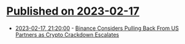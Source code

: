 # [Published on 2023-02-17](index.md)

* [2023-02-17, 21:20:00](https://news.slashdot.org/story/23/02/17/195201/binance-considers-pulling-back-from-us-partners-as-crypto-crackdown-escalates?utm_source=rss1.0mainlinkanon&utm_medium=feed) - [Binance Considers Pulling Back From US Partners as Crypto Crackdown Escalates](https://news.slashdot.org/story/23/02/17/195201/binance-considers-pulling-back-from-us-partners-as-crypto-crackdown-escalates?utm_source=rss1.0mainlinkanon&utm_medium=feed)
